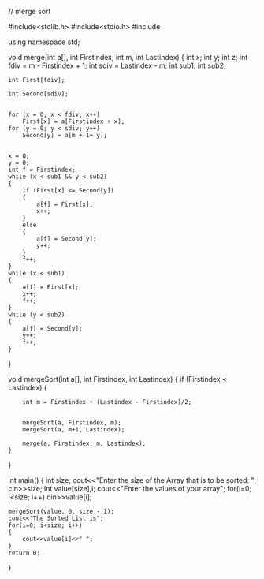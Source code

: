 // merge sort


#include<stdlib.h> 
#include<stdio.h> 
#include<iostream>
 
using namespace std;
 
 
void merge(int a[], int Firstindex, int m, int Lastindex) 
{ 
    int x; 
    int y;
    int z;
    int fdiv = m - Firstindex + 1; 
    int sdiv =  Lastindex - m; 
    int sub1;
    int sub2;
   
     
    int First[fdiv]; 
     
    int Second[sdiv]; 
   
     
    for (x = 0; x < fdiv; x++)
        First[x] = a[Firstindex + x]; 
    for (y = 0; y < sdiv; y++) 
        Second[y] = a[m + 1+ y]; 
   
     
    x = 0; 
    y = 0; 
    int f = Firstindex; 
    while (x < sub1 && y < sub2) 
    { 
        if (First[x] <= Second[y]) 
        { 
            a[f] = First[x]; 
            x++; 
        } 
        else
        { 
            a[f] = Second[y]; 
            y++; 
        }
        f++; 
    } 
    while (x < sub1) 
    { 
        a[f] = First[x]; 
        x++; 
        f++; 
    } 
    while (y < sub2) 
    { 
        a[f] = Second[y]; 
        y++; 
        f++; 
    } 
} 

void mergeSort(int a[], int Firstindex, int Lastindex) 
{ 
    if (Firstindex < Lastindex) 
    { 
         
        int m = Firstindex + (Lastindex - Firstindex)/2; 
   
         
        mergeSort(a, Firstindex, m); 
        mergeSort(a, m+1, Lastindex); 
   
        merge(a, Firstindex, m, Lastindex); 
    } 
}   




int main() 
{ 
    int size;
    cout<<"Enter the size of the Array that is to be sorted: "; cin>>size;
    int value[size],i;
    cout<<"Enter the values of your array";
    for(i=0; i<size; i++) cin>>value[i];
    
    mergeSort(value, 0, size - 1);
    cout<<"The Sorted List is";
    for(i=0; i<size; i++)
    {
        cout<<value[i]<<" ";
    }
    return 0;
}
